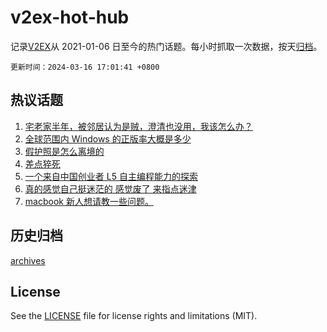 # v2ex-hot-hub

 记录[V2EX](https://www.v2ex.com/)从 2021-01-06 日至今的热门话题。每小时抓取一次数据，按天[归档](archives)。

`更新时间：2024-03-16 17:01:41 +0800`

## 热议话题

1. [宅老家半年，被邻居认为是贼，澄清也没用，我该怎么办？](https://www.v2ex.com/t/1024185)
1. [全球范围内 Windows 的正版率大概是多少](https://www.v2ex.com/t/1024210)
1. [假护照是怎么离境的](https://www.v2ex.com/t/1024169)
1. [差点猝死](https://www.v2ex.com/t/1024108)
1. [一个来自中国创业者 L5 自主编程能力的探索](https://www.v2ex.com/t/1024090)
1. [真的感觉自己挺迷茫的 感觉废了 来指点迷津](https://www.v2ex.com/t/1024099)
1. [macbook 新人想请教一些问题。](https://www.v2ex.com/t/1024195)

## 历史归档

[archives](archives)

## License

See the [LICENSE](LICENSE) file for license rights and limitations (MIT).
